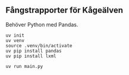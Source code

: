 ## Fångstrapporter för Kågeälven

Behöver Python med Pandas.

```
uv init
uv venv
source .venv/bin/activate
uv pip install pandas
uv pip install lxml

uv run main.py
```

